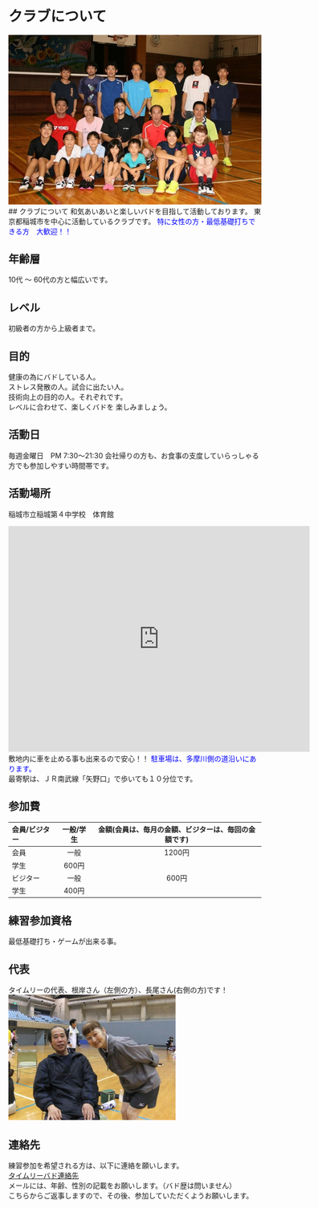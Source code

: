 
# クラブについて

<img src ="../images/timely-all.jpg">
## クラブについて
和気あいあいと楽しいバドを目指して活動しております。  
東京都稲城市を中心に活動しているクラブです。  
<span style="color: blue;">特に女性の方・最低基礎打ちできる方　大歓迎！！</span>

## 年齢層
10代 〜 60代の方と幅広いです。

## レベル
初級者の方から上級者まで。

## 目的
健康の為にバドしている人。  
ストレス発散の人。試合に出たい人。  
技術向上の目的の人。それぞれです。  
レベルに合わせて、楽しくバドを 楽しみましょう。

## 活動日
毎週金曜日　PM 7:30〜21:30
会社帰りの方も、お食事の支度していらっしゃる方でも参加しやすい時間帯です。

## 活動場所
稲城市立稲城第４中学校　体育館
<iframe src="https://www.google.com/maps/embed?pb=!1m18!1m12!1m3!1d3242.263002410687!2d139.51572931481823!3d35.645891339517554!2m3!1f0!2f0!3f0!3m2!1i1024!2i768!4f13.1!3m3!1m2!1s0x6018faa4aa604ffb%3A0xb59ee1749412d45d!2z56iy5Z-O5biC56uL56iy5Z-O56ys5Zub5Lit5a2m5qCh!5e0!3m2!1sja!2sjp!4v1610367270149!5m2!1sja!2sjp" width="600" height="450" frameborder="0" style="border:0;" allowfullscreen="" aria-hidden="false" tabindex="0"></iframe>
敷地内に車を止める事も出来るので安心！！  
<span style="color: blue;">駐車場は、多摩川側の道沿いにあります。</span><br/>
最寄駅は、ＪＲ南武線「矢野口」で歩いても１０分位です。
  

## 参加費
会員/ビジター|一般/学生|金額(会員は、毎月の金額、ビジターは、毎回の金額です)
:---|:---:|:---:
会員|一般|1200円
|学生|600円
ビジター|一般|600円
 |学生|400円

## 練習参加資格
最低基礎打ち・ゲームが出来る事。

## 代表
タイムリーの代表、根岸さん（左側の方）、長尾さん(右側の方)です！  
<img src ="../images/negishi_nagao.jpg">

## 連絡先
練習参加を希望される方は、以下に連絡を願いします。  
[タイムリーバド連絡先](mailto:timelybad2021@gmail.com)  
メールには、年齢、性別の記載をお願いします。（バド歴は問いません）  
こちらからご返事しますので、その後、参加していただくようお願いします。